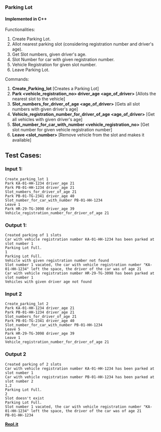 ### Parking Lot
#### Implemented in C++

Functionalities:

1. Create Parking Lot.
2. Allot nearest parking slot (considering registration number and driver's age).
3. Get Slot numbers, given driver's age.
4. Slot Number for car with given registration number.
5. Vehicle Registration for given slot number.
6. Leave Parking Lot.

Commands:

1. **Create_Parking_lot** [Creates a Parking Lot]
2. **Park <vehicle_registration_no> driver_age <age_of_driver>** [Allots the nearest slot to the vehicle]
3. **Slot_numbers_for_driver_of_age <age_of_driver>** [Gets all slot numbers with given driver's age]
4. **Vehicle_registration_number_for_driver_of_age <age_of_driver>** [Get all vehicles with given driver's age]
5. **Slot_number_for_car_with_number <vehicle_registration_no>** [Get slot number for given vehicle registration number]
6. **Leave <slot_number>** [Remove vehicle from the slot and makes it available]

## Test Cases:

### Input 1:
```
Create_parking_lot 1
Park KA-01-HH-1234 driver_age 21
Park PB-01-HH-1234 driver_age 21
Slot_numbers_for_driver_of_age 21
Park PB-01-TG-2341 driver_age 40
Slot_number_for_car_with_number PB-01-HH-1234
Leave 1
Park HR-29-TG-3098 driver_age 39
Vehicle_registration_number_for_driver_of_age 21
```
### Output 1:
```
Created parking of 1 slots
Car with vehicle registration number KA-01-HH-1234 has been parked at slot number 1
Parking Lot Full.
1
Parking Lot Full.
Vehicle with given registration number not found
Slot number 1 vacated, the car with vehicle registration number "KA-01-HH-1234" left the space, the driver of the car was of age 21
Car with vehicle registration number HR-29-TG-3098 has been parked at slot number 1
Vehicles with given driver age not found
```
### Input 2
```
Create_parking_lot 2
Park KA-01-HH-1234 driver_age 21
Park PB-01-HH-1234 driver_age 21
Slot_numbers_for_driver_of_age 21
Park PB-01-TG-2341 driver_age 40
Slot_number_for_car_with_number PB-01-HH-1234
Leave 5
Park HR-29-TG-3098 driver_age 39
Leave 1
Vehicle_registration_number_for_driver_of_age 21
```
### Output 2
```
Created parking of 2 slots
Car with vehicle registration number KA-01-HH-1234 has been parked at slot number 1
Car with vehicle registration number PB-01-HH-1234 has been parked at slot number 2
1,2
Parking Lot Full.
2
Slot doesn't exist
Parking Lot Full.
Slot number 1 vacated, the car with vehicle registration number "KA-01-HH-1234" left the space, the driver of the car was of age 21
PB-01-HH-1234
```
[**Repl.it**](https://replit.com/@ManoSriram1/ParkingLot#main.cpp)
